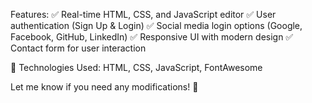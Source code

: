 Features:
✅ Real-time HTML, CSS, and JavaScript editor
✅ User authentication (Sign Up & Login)
✅ Social media login options (Google, Facebook, GitHub, LinkedIn)
✅ Responsive UI with modern design
✅ Contact form for user interaction

🔗 Technologies Used: HTML, CSS, JavaScript, FontAwesome

Let me know if you need any modifications! 🚀
